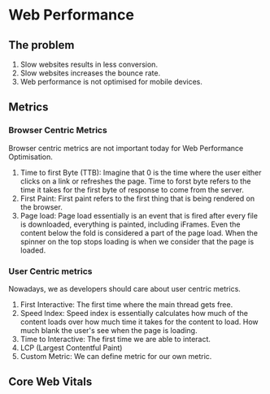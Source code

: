 # Web Performance

## The problem

1. Slow websites results in less conversion.
2. Slow websites increases the bounce rate.
3. Web performance is not optimised for mobile devices.

## Metrics

### Browser Centric Metrics

Browser centric metrics are not important today for Web Performance Optimisation.

1. Time to first Byte (TTB): Imagine that 0 is the time where the user either clicks on a link or refreshes the page. Time to forst byte refers to the time it takes for the first byte of response to come from the server.
2. First Paint: First paint refers to the first thing that is being rendered on the browser.
3. Page load: Page load essentially is an event that is fired after every file is downloaded, everything is painted, including iFrames. Even the content below the fold is considered a part of the page load. When the spinner on the top stops loading is when we consider that the page is loaded.

### User Centric metrics

Nowadays, we as developers should care about user centric metrics.

1. First Interactive: The first time where the main thread gets free.
2. Speed Index: Speed index is essentially calculates how much of the content loads over how much time it takes for the content to load. How much blank the user's see when the page is loading.
3. Time to Interactive: The first time we are able to interact.
4. LCP (Largest Contentful Paint)
5. Custom Metric: We can define metric for our own metric.

## Core Web Vitals
